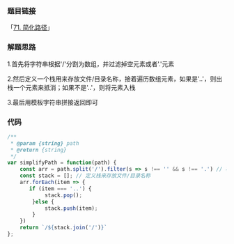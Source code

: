 ### 题目链接

「[71. 简化路径](https://leetcode.cn/problems/simplify-path/)」

### 解题思路

1.首先将字符串根据'/'分割为数组，并过滤掉空元素或者'.'元素

2.然后定义一个栈用来存放文件/目录名称，接着遍历数组元素，如果是'..'，则出栈一个元素来抵消；如果不是'..'，则将元素入栈

3.最后用模板字符串拼接返回即可

### 代码

```javascript
/**
 * @param {string} path
 * @return {string}
 */
var simplifyPath = function(path) {
    const arr = path.split('/').filter(s => s !== '' && s !== '.') // 将字符串根据'/'分割为数组，并过滤掉空元素或者'.'元素
    const stack = []; // 定义栈来存放文件/目录名称
    arr.forEach(item => {
       if (item === '..') {
            stack.pop();
        }else {
            stack.push(item);
        }
    })
    return `/${stack.join('/')}`
};
```

